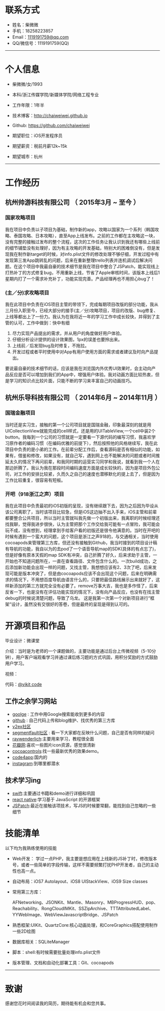 # 联系方式

- 姓名：柴微微
- 手机：18258223857
- Email：1119191759@qq.com
- QQ/微信号：1119191759(QQ)

---

# 个人信息

 - 柴微微/女/1993
 - 本科/浙江传媒学院/新媒体学院/网络工程专业
 - 工作年限：1年半
 - 技术博客：http://chaiweiwei.github.io
 - Github: https://github.com/chaiweiwei

 - 期望职位：iOS开发程序员
 - 期望薪资：税前月薪12k~15k
 - 期望城市：杭州

---

# 工作经历
## 杭州帅游科技有限公司 （ 2015年3月 ~ 至今 ）

### 国家攻略项目
我在项目中负责以子项目为基础，制作新的app，攻略以国家为一个系列（韩国攻略、泰国攻略、日本攻略），直至App上线发布。之前的工作都在主攻略这一块，没有完整的接触过发布的整个流程，这次的工作任务让我认识到我还有哪些上线前的细节铺垫没有处理好，因为有主攻略的开发基础，特别大的困难倒没有，但是发现我在制作新target的时候，对info.plist文件的修改处理不够仔细，开发过程中有发现第三发App跳转乱的问题，后来在重新整理trello列表并连机调试后解决问题。在这个项目中我最自豪的技术细节是我在项目中整合了JSPatch，能实现线上打热补丁的方式修复bug，不用重新上线，节省了Apple审核时间，该版本上线后1星期内打了一个需求补充补丁，功能实现完善。产品经理再也不用担心bug了！

### (主／分)求攻略项目
我在此项目中负责在iOS项目主管的带领下，完成每期项目改版的部分功能，我从三月份入职至今，已经大部分的接手(主／分)攻略项目，项目的改版、bug修复、上线等都出上了一份力。我认为在我将近一年的学习工作中成长较快，并得到了主管的认可，工作中做到：快中有细

  1. 尽力实现产品提出的需求，并从用户的角度做好用户体验。
  2. 仔细分析设计提供的设计效果图，1px的误差也要拎出来。
  3. 上线前／后发现bug及时修复，不拖拉。
  4. 开发过程或者平时使用中对App有用户使用方面的需求或者建议及时向产品提出。

要说最自豪的技术细节的话，应该是我在浏览国内外优秀UI效果时，会主动向产品反应是否可以增加到我们的App中，增强用户体验。我对动画方面比较热衷，但是学习的知识点比较片面，只能不断的学习来丰富自己的动画技巧。


## 杭州乐导科技有限公司 （ 2014年6月 ~ 2014年11月 ）

### 国瑞金融项目
当时还是实习生，接触的第一个公司项目就是国瑞金融，印象最深刻的就是用UICollectionView就能完成的cell样式，还是用的UITableView,一个cell中装2个button。我每到一个公司的习惯就是一定要看一下源代码的编写习惯，我喜欢学习原作者的编码习惯（在编码优雅的前提下），然后按照他的风格继续写，我在此项目中负责的是小弟的工作。在前辈分配工作后，查看源码是否有相似的功能，如果有，借鉴和修改，如果没有，就自己写，遇到网上也不能解决的问题或者时间推延太久的情况下再问前辈，和我同时期的运营实习同学和我说，就看到我一个人在那边折腾了。我认为我在那段时间编码速度方面是成长较快的，因为是项目外包公司，对工作的安排比较紧，久而久之自己的速度也潜移默化的提上去了，但是因为工作比较重复，很容易有短板。

### 开吧（918浙江之声）项目
我在此项目中负责最初的iOS初版的呈现，没有继续跟下去，因为之后因为毕设从该公司离职了，当时该项目比较急，但是iOS这边抽不出入手来，iOS主管和前辈都要整合公共项目，所以当时主管就叫我先做一个初版出来，我离职的时候经理还找我聊，觉得我进步很快，认为主管把那个工作交给我可能有一点冒险，我可能会玩不成，没有想到，经理拿到手给客户看的初版还是很令他满意的。当时在开吧的时候有遇到一个蛮大的问题，这个项目是浙江之声918的，与交通相关，当时使用cocoapods来管理第三方库，但还没有接触到Github，我当时接到的项目设计稿有导航的功能，我自以为的去pod了一个语音导航map的SDK(具体的有点忘了)，但是好像有原本天假的map SDK有冲突，自己折腾了好久，后来求助于主管，一开始也不知道问题所在，一直在查看路径、文件包含什么的。一次build成功，之后添加新功能会出现一样的问题，又找主管，我想想应该有2、3次了吧，后来发现可能是版本冲突了，但是由cocoapods应该不会出现这个问题，后来在明确需求的情况下，不用想百度导航由语言什么的，只要把最佳路线展示出来就好了，这样新添加的第三方就完全没有必要了。remove万事大吉，我也是多作怪了，后来反省一下，也是没有在评估功能实现的情况下，没有向产品反应，也没有在找主管debug的时候说清楚问题，导致了乌龙。
这是我第一次第一个对新项目进行“框架”设计，虽然没有交很好的答卷，但是最终的呈现是得到认可的。


# 开源项目和作品

毕业设计：微课堂

介绍：当时是为老师的一个课题做的，主要功能是通过后台上传微视频（5-10分钟），用户客户端观看学习并通过课后练习题的方式巩固，用积分奖励的方式鼓励用户学习。

视频：

代码：[@vikit code](https://github.com/chaiweiwei/real_Vikit)

## 工作之余学习网站

 - [goolge](https://google.com) : 工作中用Google搜索能收到更多的内容
 - [github](https://github.com) : 自己代码上传和blog维护、找优秀的第三方库
 - [v2ex社区](http://v2ex.com)
 - [segmentfault社区](http://segmentfault.com) : 看一下大家都在反映什么问题，自己是否有同样的疑问
 - [raywenderlich](http://www.raywenderlich.com):主要用来学习，教程很全面
 - [花瓣网](http://huaban.com):喜欢一些图片icon资源，感觉很清新
 - [cocoacontrols](https://www.cocoacontrols.com):找一些最新优秀的效果demo。
 - [code4app](http://code4app.com):国内的
 - [instagram](https://www.instagram.com):到哪里都潜水

## 技术学习ing

- [swift](https://developer.apple.com/swift/blog/):主要通过书籍和demo进行详细和巩固
- [react native](https://facebook.github.io/react-native/):学习基于 JavaScript 的开源框架
- [JSPatch](https://github.com/bang590/JSPatch/wiki):最近在接触该项技术，写JS的时候要常翻，能找到自己忽略的一些细节

# 技能清单

以下均为我熟练使用的技能

- Web开发：
学过一点PHP，我主要是想应用在上线新的JS补丁时，修改版本号，或者一些简单的字段传输，这样不需要频繁打扰PHP开发者，自己的主动性也高一点。
- 自动布局：iOS7 Autolayout、iOS8 UIStackView、iOS9 Size classes
- 常用第三方库：

  AFNetworking、JSONKit、Mantle、Masonry、MBProgressHUD、pop、Reachability、RongCloudIMKit、SSZipArchive、TTTAttributedLabel、YYWebImage、WebViewJavascriptBridge、JSPatch

- 熟悉框架:UIKit、QuartzCore:核心动画处理，和CoreGraphics搭配使用制作一些2D绘图
- 数据库相关：SQLiteManager
- 脚本：shell:有时候需要批量处理info.plist文件
- 版本管理、文档和自动化部署工具：Git、cocoapods

---

# 致谢
感谢您花时间阅读我的简历，期待能有机会和您共事。
